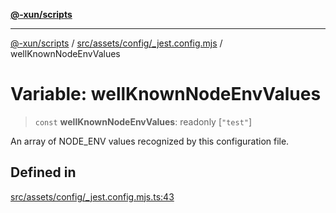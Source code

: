 [**@-xun/scripts**](../../../../../README.md)

***

[@-xun/scripts](../../../../../README.md) / [src/assets/config/\_jest.config.mjs](../README.md) / wellKnownNodeEnvValues

# Variable: wellKnownNodeEnvValues

> `const` **wellKnownNodeEnvValues**: readonly [`"test"`]

An array of NODE_ENV values recognized by this configuration file.

## Defined in

[src/assets/config/\_jest.config.mjs.ts:43](https://github.com/Xunnamius/xscripts/blob/395ccb9751d5eb5067af3fe099bacae7d9b7a116/src/assets/config/_jest.config.mjs.ts#L43)
